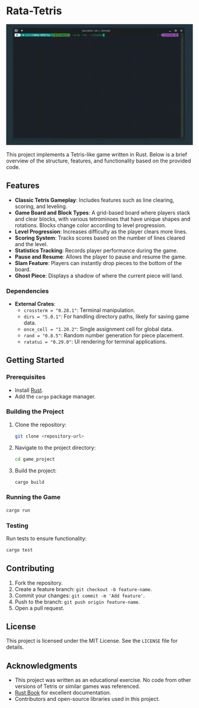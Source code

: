 # Rata-Tetris

![demo animation](images/demo_image.gif)

This project implements a Tetris-like game written in Rust. Below is a brief overview of the structure, features, and functionality based on the provided code.

## Features

- **Classic Tetris Gameplay**: Includes features such as line clearing, scoring, and leveling.
- **Game Board and Block Types**: A grid-based board where players stack and clear blocks, with various tetrominoes that have unique shapes and rotations. Blocks change color according to level progression.
- **Level Progression**: Increases difficulty as the player clears more lines.
- **Scoring System**: Tracks scores based on the number of lines cleared and the level.
- **Statistics Tracking**: Records player performance during the game.
- **Pause and Resume**: Allows the player to pause and resume the game.
- **Slam Feature**: Players can instantly drop pieces to the bottom of the board.
- **Ghost Piece**: Displays a shadow of where the current piece will land.

### Dependencies

- **External Crates**:
  - `crossterm = "0.28.1"`: Terminal manipulation.
  - `dirs = "5.0.1"`: For handling directory paths, likely for saving game data.
  - `once_cell = "1.20.2"`: Single assignment cell for global data.
  - `rand = "0.8.5"`: Random number generation for piece placement.
  - `ratatui = "0.29.0"`: UI rendering for terminal applications.

## Getting Started

### Prerequisites

- Install [Rust](https://www.rust-lang.org/).
- Add the `cargo` package manager.

### Building the Project

1. Clone the repository:
   ```sh
   git clone <repository-url>
   ```
2. Navigate to the project directory:
   ```sh
   cd game_project
   ```
3. Build the project:
   ```sh
   cargo build
   ```

### Running the Game

```sh
cargo run
```

### Testing

Run tests to ensure functionality:
```sh
cargo test
```

## Contributing

1. Fork the repository.
2. Create a feature branch: `git checkout -b feature-name`.
3. Commit your changes: `git commit -m 'Add feature'`.
4. Push to the branch: `git push origin feature-name`.
5. Open a pull request.

## License

This project is licensed under the MIT License. See the `LICENSE` file for details.

## Acknowledgments

- This project was written as an educational exercise. No code from other versions of Tetris or similar games was referenced.
- [Rust Book](https://doc.rust-lang.org/book/) for excellent documentation.
- Contributors and open-source libraries used in this project.

